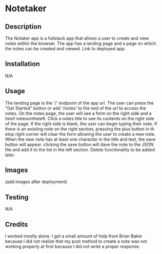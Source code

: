 # Notetaker

## Description
The Notaker app is a fullstack app that allows a user to create and view notes within the browser. The app has a landing page and a page on which the notes can be created and viewed.
Link to deployed app:

## Installation 
N/A

## Usage
The landing page is the '/' endpoint of the app url. The user can press the "Get Started" button or add '/notes' to the ned of the url to access the notes. On the notes page, the user will see a form on the right side and a listof notesontheleft. Click a notes title to see its contents on the right side of the page. If the right side is blank, the user can begin typing their note. If there is an existing note on the right section, pressing the plus button in th etop right corner will clear the form allowing the user to create a new note. When the new note has at least one character in the title and text, the save button will appear. clicking the save button will dave the note to the JSON file and add it to the list in the left section. Delete funcitonality to be added later.

## Images
(add images after deployment)

## Testing 
N/A

## Credits
I worked mostly alone. I got a small amount of help from Brian Baker because I did not realize that my post method to create a note was not working properly at first because I did not write a proper response.